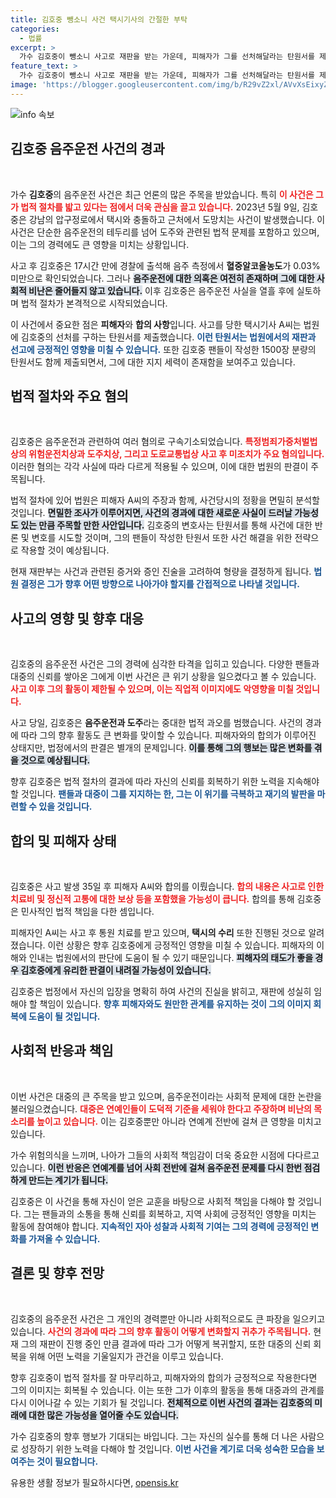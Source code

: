 ```yaml
---
title: 김호중 뺑소니 사건 택시기사의 간절한 부탁
categories:
  - 법률
excerpt: >
  가수 김호중이 뺑소니 사고로 재판을 받는 가운데, 피해자가 그를 선처해달라는 탄원서를 제출했습니다. 팬들이 작성한 1500장의 탄원서도 함께 제출되어 사건의 새로운 국면을 예고합니다. 클릭 후 사건의 전말을 확인해보세요!
feature_text: >
  가수 김호중이 뺑소니 사고로 재판을 받는 가운데, 피해자가 그를 선처해달라는 탄원서를 제출했습니다. 팬들이 작성한 1500장의 탄원서도 함께 제출되어 사건의 새로운 국면을 예고합니다. 클릭 후 사건의 전말을 확인해보세요!
image: 'https://blogger.googleusercontent.com/img/b/R29vZ2xl/AVvXsEixyZcFfHzMRdzZMjFBmAUKJYCLCGyLL1o632UiGVXcaFdKo_bkvkuCioo0uUKlGfBVcT3P84aROyZIXSBEx3Aw5nCQ3pTgDom1WDC4m8eifvWiAmWEEVb4x6G_l8C0QH225ldMjyaFvpxGEBGNO37VmDTDMHGhJPq73UglMfDca1-0aw/s1600/blogspot.png'
---
```


<p><img src="https://blogger.googleusercontent.com/img/b/R29vZ2xl/AVvXsEixyZcFfHzMRdzZMjFBmAUKJYCLCGyLL1o632UiGVXcaFdKo_bkvkuCioo0uUKlGfBVcT3P84aROyZIXSBEx3Aw5nCQ3pTgDom1WDC4m8eifvWiAmWEEVb4x6G_l8C0QH225ldMjyaFvpxGEBGNO37VmDTDMHGhJPq73UglMfDca1-0aw/s1600/blogspot.png" alt="info 속보" /></p>

<h2 data-ke-size="size26">김호중 음주운전 사건의 경과</h2>

<p data-ke-size="size16">&nbsp;</p>

<p>가수 <strong>김호중</strong>의 음주운전 사건은 최근 언론의 많은 주목을 받았습니다. 특히 <b><span style="color: #ee2323;">이 사건은 그가 법적 절차를 밟고 있다는 점에서 더욱 관심을 끌고 있습니다.</span></b> 2023년 5월 9일, 김호중은 강남의 압구정로에서 택시와 충돌하고 근처에서 도망치는 사건이 발생했습니다. 이 사건은 단순한 음주운전의 테두리를 넘어 도주와 관련된 법적 문제를 포함하고 있으며, 이는 그의 경력에도 큰 영향을 미치는 상황입니다.</p>

<p>사고 후 김호중은 17시간 만에 경찰에 출석해 음주 측정에서 <strong>혈중알코올농도</strong>가 0.03% 미만으로 확인되었습니다. 그러나 <b><span style="background-color: #21538527;">음주운전에 대한 의혹은 여전히 존재하며 그에 대한 사회적 비난은 줄어들지 않고 있습니다.</span></b> 이후 김호중은 음주운전 사실을 열흘 후에 실토하며 법적 절차가 본격적으로 시작되었습니다.  </p>

<p>이 사건에서 중요한 점은 <strong>피해자</strong>와 <strong>합의 사항</strong>입니다. 사고를 당한 택시기사 A씨는 법원에 김호중의 선처를 구하는 탄원서를 제출했습니다. <b><span style="color: #1a5490;">이런 탄원서는 법원에서의 재판과 선고에 긍정적인 영향을 미칠 수 있습니다.</span></b> 또한 김호중 팬들이 작성한 1500장 분량의 탄원서도 함께 제출되면서, 그에 대한 지지 세력이 존재함을 보여주고 있습니다.</p>

<h2 data-ke-size="size26">법적 절차와 주요 혐의</h2>

<p data-ke-size="size16">&nbsp;</p>

<p>김호중은 음주운전과 관련하여 여러 혐의로 구속기소되었습니다. <b><span style="color: #ee2323;">특정범죄가중처벌법상의 위험운전치상과 도주치상, 그리고 도로교통법상 사고 후 미조치가 주요 혐의입니다.</span></b> 이러한 혐의는 각각 사실에 따라 다르게 적용될 수 있으며, 이에 대한 법원의 판결이 주목됩니다.</p>

<p>법적 절차에 있어 법원은 피해자 A씨의 주장과 함께, 사건당시의 정황을 면밀히 분석할 것입니다. <b><span style="background-color: #21538527;">면밀한 조사가 이루어지면, 사건의 경과에 대한 새로운 사실이 드러날 가능성도 있는 만큼 주목할 만한 사안입니다.</span></b> 김호중의 변호사는 탄원서를 통해 사건에 대한 반론 및 변호를 시도할 것이며, 그의 팬들이 작성한 탄원서 또한 사건 해결을 위한 전략으로 작용할 것이 예상됩니다.</p>

<p>현재 재판부는 사건과 관련된 증거와 증인 진술을 고려하여 형량을 결정하게 됩니다. <b><span style="color: #1a5490;">법원 결정은 그가 향후 어떤 방향으로 나아가야 할지를 간접적으로 나타낼 것입니다.</span></b> </p>

<h2 data-ke-size="size26">사고의 영향 및 향후 대응</h2>

<p data-ke-size="size16">&nbsp;</p>

<p>김호중의 음주운전 사건은 그의 경력에 심각한 타격을 입히고 있습니다. 다양한 팬들과 대중의 신뢰를 쌓아온 그에게 이번 사건은 큰 위기 상황을 일으켰다고 볼 수 있습니다. <b><span style="color: #ee2323;">사고 이후 그의 활동이 제한될 수 있으며, 이는 직업적 이미지에도 악영향을 미칠 것입니다.</span></b></p>

<p>사고 당일, 김호중은 <b>음주운전과 도주</b>라는 중대한 법적 과오를 범했습니다. 사건의 경과에 따라 그의 향후 활동도 큰 변화를 맞이할 수 있습니다. 피해자와의 합의가 이루어진 상태지만, 법정에서의 판결은 별개의 문제입니다. <b><span style="background-color: #21538527;">이를 통해 그의 행보는 많은 변화를 겪을 것으로 예상됩니다.</span></b></p>

<p>향후 김호중은 법적 절차의 결과에 따라 자신의 신뢰를 회복하기 위한 노력을 지속해야 할 것입니다. <b><span style="color: #1a5490;">팬들과 대중이 그를 지지하는 한, 그는 이 위기를 극복하고 재기의 발판을 마련할 수 있을 것입니다.</span></b> </p>

<h2 data-ke-size="size26">합의 및 피해자 상태</h2>

<p data-ke-size="size16">&nbsp;</p>

<p>김호중은 사고 발생 35일 후 피해자 A씨와 합의를 이뤘습니다. <b><span style="color: #ee2323;">합의 내용은 사고로 인한 치료비 및 정신적 고통에 대한 보상 등을 포함했을 가능성이 큽니다.</span></b> 합의를 통해 김호중은 민사적인 법적 책임을 다한 셈입니다.</p>

<p>피해자인 A씨는 사고 후 통원 치료를 받고 있으며, <b>택시의 수리</b> 또한 진행된 것으로 알려졌습니다. 이런 상황은 향후 김호중에게 긍정적인 영향을 미칠 수 있습니다. 피해자의 이해와 인내는 법원에서의 판단에 도움이 될 수 있기 때문입니다. <b><span style="background-color: #21538527;">피해자의 태도가 좋을 경우 김호중에게 유리한 판결이 내려질 가능성이 있습니다.</span></b></p>

<p>김호중은 법정에서 자신의 입장을 명확히 하여 사건의 진실을 밝히고, 재판에 성실히 임해야 할 책임이 있습니다. <b><span style="color: #1a5490;">향후 피해자와도 원만한 관계를 유지하는 것이 그의 이미지 회복에 도움이 될 것입니다.</span></b></p>

<h2 data-ke-size="size26">사회적 반응과 책임</h2>

<p data-ke-size="size16">&nbsp;</p>

<p>이번 사건은 대중의 큰 주목을 받고 있으며, 음주운전이라는 사회적 문제에 대한 논란을 불러일으켰습니다. <b><span style="color: #ee2323;">대중은 연예인들이 도덕적 기준을 세워야 한다고 주장하며 비난의 목소리를 높이고 있습니다.</span></b> 이는 김호중뿐만 아니라 연예계 전반에 걸쳐 큰 영향을 미치고 있습니다. </p>

<p>가수 위험의식을 느끼며, 나아가 그들의 사회적 책임감이 더욱 중요한 시점에 다다르고 있습니다. <b><span style="background-color: #21538527;">이런 반응은 연예계를 넘어 사회 전반에 걸쳐 음주운전 문제를 다시 한번 점검하게 만드는 계기가 됩니다.</span></b> </p>

<p>김호중은 이 사건을 통해 자신이 얻은 교훈을 바탕으로 사회적 책임을 다해야 할 것입니다. 그는 팬들과의 소통을 통해 신뢰를 회복하고, 지역 사회에 긍정적인 영향을 미치는 활동에 참여해야 합니다. <b><span style="color: #1a5490;">지속적인 자아 성찰과 사회적 기여는 그의 경력에 긍정적인 변화를 가져올 수 있습니다.</span></b></p>

<h2 data-ke-size="size26">결론 및 향후 전망</h2>

<p data-ke-size="size16">&nbsp;</p>

<p>김호중의 음주운전 사건은 그 개인의 경력뿐만 아니라 사회적으로도 큰 파장을 일으키고 있습니다. <b><span style="color: #ee2323;">사건의 경과에 따라 그의 향후 활동이 어떻게 변화할지 귀추가 주목됩니다.</span></b> 현재 그의 재판이 진행 중인 만큼 결과에 따라 그가 어떻게 복귀할지, 또한 대중의 신뢰 회복을 위해 어떤 노력을 기울일지가 관건을 이루고 있습니다.</p>

<p>향후 김호중이 법적 절차를 잘 마무리하고, 피해자와의 합의가 긍정적으로 작용한다면 그의 이미지는 회복될 수 있습니다. 이는 또한 그가 이후의 활동을 통해 대중과의 관계를 다시 이어나갈 수 있는 기회가 될 것입니다. <b><span style="background-color: #21538527;">전체적으로 이번 사건의 결과는 김호중의 미래에 대한 많은 가능성을 열어줄 수도 있습니다.</span></b> </p>

<p>가수 김호중의 향후 행보가 기대되는 바입니다. 그는 자신의 실수를 통해 더 나은 사람으로 성장하기 위한 노력을 다해야 할 것입니다. <b><span style="color: #1a5490;">이번 사건을 계기로 더욱 성숙한 모습을 보여주는 것이 필요합니다.</span></b></p>
유용한 생활 정보가 필요하시다면, <a href="https://opensis.kr" rel="dofollow">opensis.kr</a>



